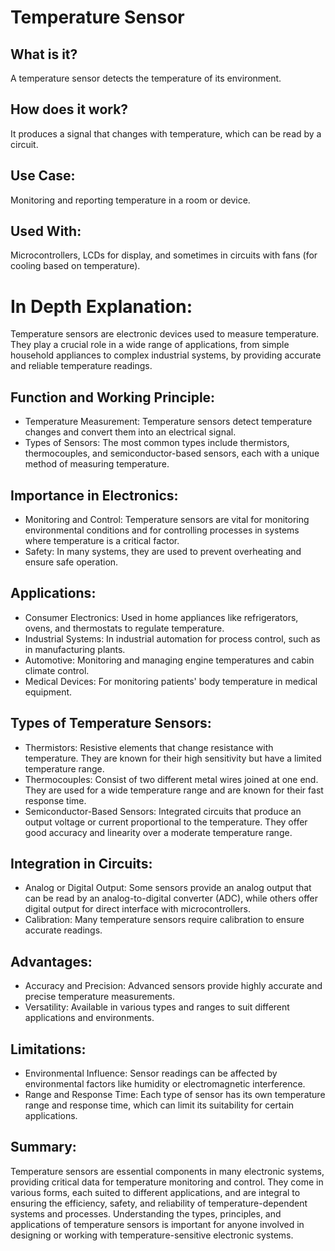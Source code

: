 # Temperature Sensor

## What is it?

A temperature sensor detects the temperature of its environment.

## How does it work?

It produces a signal that changes with temperature, which can be read by a circuit.

## Use Case:

Monitoring and reporting temperature in a room or device.

## Used With:

Microcontrollers, LCDs for display, and sometimes in circuits with fans (for cooling based on temperature).

# In Depth Explanation:

Temperature sensors are electronic devices used to measure temperature. They play a crucial role in a wide range of applications, from simple household appliances to complex industrial systems, by providing accurate and reliable temperature readings.

## Function and Working Principle:

- Temperature Measurement: Temperature sensors detect temperature changes and convert them into an electrical signal.
- Types of Sensors: The most common types include thermistors, thermocouples, and semiconductor-based sensors, each with a unique method of measuring temperature.

## Importance in Electronics:

- Monitoring and Control: Temperature sensors are vital for monitoring environmental conditions and for controlling processes in systems where temperature is a critical factor.
- Safety: In many systems, they are used to prevent overheating and ensure safe operation.

## Applications:

- Consumer Electronics: Used in home appliances like refrigerators, ovens, and thermostats to regulate temperature.
- Industrial Systems: In industrial automation for process control, such as in manufacturing plants.
- Automotive: Monitoring and managing engine temperatures and cabin climate control.
- Medical Devices: For monitoring patients' body temperature in medical equipment.

## Types of Temperature Sensors:

- Thermistors: Resistive elements that change resistance with temperature. They are known for their high sensitivity but have a limited temperature range.
- Thermocouples: Consist of two different metal wires joined at one end. They are used for a wide temperature range and are known for their fast response time.
- Semiconductor-Based Sensors: Integrated circuits that produce an output voltage or current proportional to the temperature. They offer good accuracy and linearity over a moderate temperature range.

## Integration in Circuits:

- Analog or Digital Output: Some sensors provide an analog output that can be read by an analog-to-digital converter (ADC), while others offer digital output for direct interface with microcontrollers.
- Calibration: Many temperature sensors require calibration to ensure accurate readings.

## Advantages:

- Accuracy and Precision: Advanced sensors provide highly accurate and precise temperature measurements.
- Versatility: Available in various types and ranges to suit different applications and environments.

## Limitations:

- Environmental Influence: Sensor readings can be affected by environmental factors like humidity or electromagnetic interference.
- Range and Response Time: Each type of sensor has its own temperature range and response time, which can limit its suitability for certain applications.

## Summary:

Temperature sensors are essential components in many electronic systems, providing critical data for temperature monitoring and control. They come in various forms, each suited to different applications, and are integral to ensuring the efficiency, safety, and reliability of temperature-dependent systems and processes. Understanding the types, principles, and applications of temperature sensors is important for anyone involved in designing or working with temperature-sensitive electronic systems.
